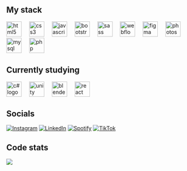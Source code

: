 <h2 align="left">My stack</h2>

<div align="left">
  
  <img src="https://cdn.jsdelivr.net/gh/devicons/devicon/icons/html5/html5-original.svg" height="40" alt="html5 logo"  />
  <img width="12" />
  <img src="https://cdn.jsdelivr.net/gh/devicons/devicon/icons/css3/css3-original.svg" height="40" alt="css3 logo"  />
  <img width="12" />
  <img src="https://cdn.jsdelivr.net/gh/devicons/devicon/icons/javascript/javascript-original.svg" height="40" alt="javascript logo"  />
  <img width="12" />
  <img src="https://cdn.jsdelivr.net/gh/devicons/devicon@latest/icons/bootstrap/bootstrap-original.svg" height="40" alt="bootstrap logo"  />
  <img width="12" />
  <img src="https://cdn.jsdelivr.net/gh/devicons/devicon/icons/sass/sass-original.svg" height="40" alt="sass logo"  />
  <img width="12" />
  <img src="https://cdn.jsdelivr.net/gh/devicons/devicon@latest/icons/webflow/webflow-original.svg" height="40" alt="webflow logo"  />
  <img width="12" />
  <img src="https://cdn.jsdelivr.net/gh/devicons/devicon/icons/figma/figma-original.svg" height="40" alt="figma logo"  />
  <img width="12" />
  <img src="https://cdn.jsdelivr.net/gh/devicons/devicon/icons/photoshop/photoshop-original.svg" height="40" alt="photoshop logo"  />
  <img width="12" />
  <img src="https://cdn.jsdelivr.net/gh/devicons/devicon@latest/icons/mysql/mysql-original.svg" height="40" alt="mysql logo"  />
  <img width="12" />
  <img src="https://cdn.jsdelivr.net/gh/devicons/devicon@latest/icons/php/php-original.svg" height="40" alt="php logo"  />
  <img width="12" />
  
</div>

<h2 align="left">Currently studying</h2>

<div align="left">
  <img src="https://cdn.jsdelivr.net/gh/devicons/devicon@latest/icons/csharp/csharp-original.svg" height="40" alt="c# logo"  />
  <img width="12" />
  <img src="https://cdn.jsdelivr.net/gh/devicons/devicon@latest/icons/unity/unity-original.svg" height="40" alt="unity logo"  />
  <img width="12" />
  <img src="https://cdn.jsdelivr.net/gh/devicons/devicon@latest/icons/blender/blender-original.svg" height="40" alt="blender logo" />
  <img width="12" />
  <img src="https://cdn.jsdelivr.net/gh/devicons/devicon/icons/react/react-original.svg" height="40" alt="react logo"  />
  <img width="12" />
</div>

## Socials
[![Instagram](https://img.shields.io/badge/Instagram-%23E4405F.svg?logo=Instagram&logoColor=white)](https://www.instagram.com/raytziie/) [![LinkedIn](https://img.shields.io/badge/LinkedIn-%230077B5.svg?logo=linkedin&logoColor=white)](https://linkedin.com/in/raymond-gonzales-230365262)
[![Spotify](https://img.shields.io/badge/Spotify-1ED760?&logo=spotify&logoColor=white)](https://open.spotify.com/user/31skzd62l27cyt2vfovobcigyo2y?si=cca25fe1257d484c) [![TikTok](https://img.shields.io/badge/TikTok-%23000000.svg?logo=tiktok&logoColor=white)](https://www.tiktok.com/@raytziie?is_from_webapp=1&sender_device=pc)

## Code stats
![](https://github-readme-stats.vercel.app/api/top-langs/?username=RayTzie&theme=react&hide_border=true&include_all_commits=false&count_private=false&layout=compact&title_color=FFFFFF&hide=none&langs_count=20&bg_color=00000000)
